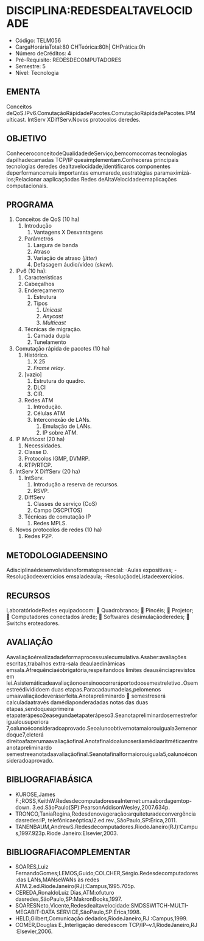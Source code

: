 # DISCIPLINA:REDESDEALTAVELOCIDADE 
- Código: TELM056 
- CargaHoráriaTotal:80 CHTeórica:80h| CHPrática:0h 
- Número deCréditos: 4 
- Pré-Requisito: REDESDECOMPUTADORES 
- Semestre: 5 
- Nível: Tecnologia 

## EMENTA 
Conceitos deQoS.IPv6.ComutaçãoRápidadePacotes.ComutaçãoRápidadePacotes.IPMulticast. 
IntServ XDiffServ.Novos protocolos deredes. 

## OBJETIVO 
ConheceroconceitodeQualidadedeServiço,bemcomocomas tecnologias dapilhadecamadas TCP/IP 
queaimplementam.Conheceras principais tecnologias deredes dealtavelocidade,identificaros 
componentes deperformancemais importantes emumarede,eestratégias paramaximizá-los;Relacionar 
aaplicaçãodas Redes deAltaVelocidadeemaplicações computacionais. 

## PROGRAMA
1. Conceitos de QoS (10 ha)
   1. Introdução
      1. Vantagens X Desvantagens
   2. Parâmetros
      1. Largura de banda
      2. Atraso
      3. Variação de atraso (*jitter*)
      4. Defasagem áudio/vídeo (*skew*). 
2. IPv6 (10 ha):
   1. Características
   2. Cabeçalhos
   3. Endereçamento
      1. Estrutura
      2. Tipos
         1. *Unicast*
         2. *Anycast*
         3. *Multicast*
   4. Técnicas de migração.
      1. Camada dupla
      2. Tunelamento
3. Comutação rápida de pacotes (10 ha)
   1. Histórico.
      1. X.25
      2. *Frame relay*.
   2. [vazio]
      1. Estrutura do quadro.
      2. DLCI
      3. CIR.
   3. Redes ATM
      1. Introdução.
      2. Células ATM
      3. Interconexão de LANs.
         1. Emulação de LANs.
         2. IP sobre ATM.
4. IP *Multicast* (20 ha)
   1. Necessidades.
   2. Classe D.
   3. Protocolos IGMP, DVMRP.
   4. RTP/RTCP.
5. IntServ X DiffServ (20 ha)
   1. IntServ.
      1. Introdução a reserva de recursos.
      2. RSVP.
   2. DiffServ
      1. Classes de serviço (CoS)
      2. Campo DSCP(TOS)
   3. Técnicas de comutação IP
      1. Redes MPLS.
6. Novos protocolos de redes (10 ha)
   1. Redes P2P.

## METODOLOGIADEENSINO 
Adisciplinaédesenvolvidanoformatopresencial: 
-Aulas expositivas; 
-Resoluçãodeexercícios emsaladeaula; 
-ResoluçãodeListadeexercícios. 

## RECURSOS 
LaboratóriodeRedes equipadocom: 
 
Quadrobranco; 
 
Pincéis; 
 
Projetor; 
 
Computadores conectados àrede; 
 
Softwares desimulaçãoderedes; 
 
Switchs eroteadores. 

## AVALIAÇÃO 
Aavaliaçãoérealizadadeformaprocessualecumulativa.Asaber:avaliações escritas,trabalhos extra-sala 
deaulaedinâmicas emsala.Afrequênciaéobrigatória,respeitandoos limites deausênciaprevistos em 
lei.Asistemáticadeavaliaçãonoensinoocorreráportodoosemestreletivo..Osemestreédivididoem 
duas etapas.Paracadaumadelas,pelomenos umaavaliaçãodeveráserfeita.Anotapreliminardo 

semestreserá calculadaatravés damédiaponderadadas notas das duas etapas,sendoqueaprimeira 
etapaterápeso2easegundaetapaterápeso3.Seanotapreliminardosemestreforigualousuperiora 
7,oalunoéconsideradoaprovado.Seoalunoobtivernotamaiorouiguala3emenordoque7,eleterá 
direitoafazerumaavaliaçãofinal.Anotafinaldoalunoseráamédiaaritméticaentreanotapreliminardo 
semestreeanotadaavaliaçãofinal.Seanotafinalformaiorouiguala5,oalunoéconsideradoaprovado. 

## BIBLIOGRAFIABÁSICA 
- KUROSE,James F.;ROSS,KeithW.RedesdecomputadoreseaInternet:umaabordagemtop-down. 3.ed.SãoPaulo(SP):PearsonAddisonWesley,2007.634p.
- TRONCO,TaniaRegina,Redesdenovageração:arquiteturadeconvergênciadasredes:IP, telefônicaeóptica/2.ed.rev.,SãoPaulo,SP:Érica,2011.
- TANENBAUM,AndrewS.Redesdecomputadores.RiodeJaneiro(RJ):Campus,1997.923p.Riode Janeiro:Elsevier,2003.

## BIBLIOGRAFIACOMPLEMENTAR
- SOARES,Luiz FernandoGomes;LEMOS,Guido;COLCHER,Sérgio.Redesdecomputadores:das LANs,MANseWANs às redes ATM.2.ed.RiodeJaneiro(RJ):Campus,1995.705p.
- CEREDA,RonaldoLuiz Dias,ATM:ofuturo dasredes,SãoPaulo,SP:MakronBooks,1997.
- SOARESNeto,Vicente,Redesdealtavelocidade:SMDSSWITCH-MULTI-MEGABIT-DATA SERVICE,SãoPaulo,SP:Érica,1998.
- HELD,Gilbert,Comunicação dedados,RiodeJaneiro,RJ :Campus,1999.
- COMER,Douglas E.,Interligação deredescom TCP/IP–v.1,RiodeJaneiro,RJ :Elsevier,2006. 
